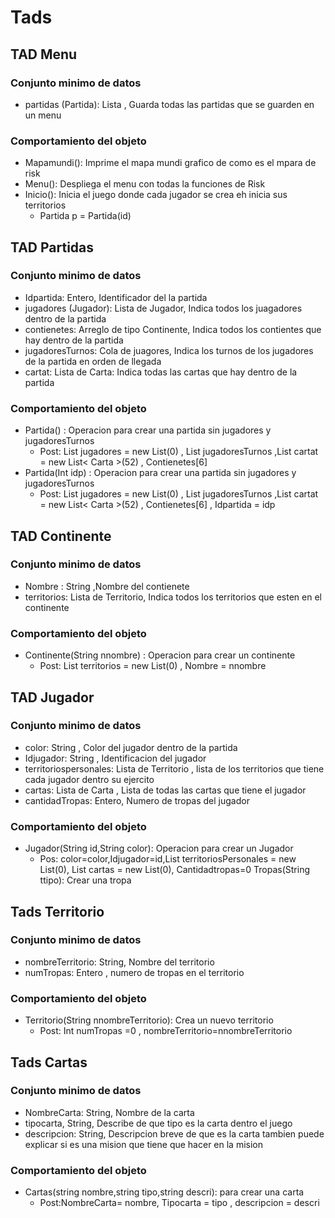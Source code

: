 # Tads

## TAD Menu
### Conjunto minimo de datos
- partidas (Partida): Lista <Partida>, Guarda todas las partidas que se guarden en un menu
### Comportamiento del objeto
- Mapamundi(): Imprime el mapa mundi grafico de como es el mpara de risk
- Menu(): Despliega el menu con todas la funciones de Risk
- Inicio(): Inicia el juego donde cada jugador se crea eh inicia sus territorios
    - Partida p = Partida(id)
  
## TAD Partidas
### Conjunto minimo de datos
- Idpartida: Entero, Identificador del la partida 
- jugadores (Jugador): Lista de Jugador, Indica todos los juagadores dentro de la partida
- contienetes: Arreglo de tipo Continente, Indica todos los contientes que hay dentro de la partida
- jugadoresTurnos: Cola de juagores, Indica los turnos de los jugadores de la partida en orden de llegada
- cartat: Lista de Carta: Indica todas las cartas que hay dentro de la partida
### Comportamiento del objeto
- Partida() : Operacion para crear una partida sin jugadores y jugadoresTurnos 
   - Post:  List<Jugador> jugadores = new List<Jugador>(0) , List<Stack> jugadoresTurnos ,List<Carta> cartat = new List< Carta >(52) , Contienetes[6]
-  Partida(Int idp) : Operacion para crear una partida sin jugadores y jugadoresTurnos 
   - Post:  List<Jugador> jugadores = new List<Jugador>(0) , List<Stack> jugadoresTurnos ,List<Carta> cartat = new List< Carta >(52) , Contienetes[6] , Idpartida = idp
## TAD Continente
### Conjunto minimo de datos
- Nombre : String ,Nombre del contienete
- territorios: Lista de Territorio, Indica todos los territorios que esten en el continente
### Comportamiento del objeto
- Continente(String nnombre) : Operacion para crear un continente
   - Post: List<Territorio> territorios = new List<Territorio>(0) , Nombre = nnombre
## TAD Jugador
### Conjunto minimo de datos
- color: String , Color del jugador dentro de la partida
- Idjugador: String , Identificacion del jugador
- territoriospersonales: Lista de Territorio , lista de los territorios que tiene cada jugador dentro su ejercito
- cartas: Lista de Carta , Lista de todas las cartas que tiene el jugador
- cantidadTropas: Entero, Numero de tropas del jugador
### Comportamiento del objeto
- Jugador(String id,String color): Operacion para crear un Jugador
  - Pos: color=color,Idjugador=id,List<Territorio> territoriosPersonales = new List<Territorio>(0), List<Carta> cartas = new List<Carta>(0), Cantidadtropas=0
Tropas(String ttipo): Crear una tropa 
## Tads Territorio
### Conjunto minimo de datos
- nombreTerritorio: String, Nombre del territorio
- numTropas: Entero , numero de tropas en el territorio
### Comportamiento del objeto
- Territorio(String nnombreTerritorio): Crea un nuevo territorio
    - Post: Int numTropas =0 , nombreTerritorio=nnombreTerritorio
## Tads Cartas
### Conjunto minimo de datos
- NombreCarta: String, Nombre de la carta 
- tipocarta, String, Describe de que tipo es la carta dentro el juego
- descripcion: String, Descripcion breve de que es la carta tambien puede explicar si es una mision que tiene que hacer en la mision 
### Comportamiento del objeto
- Cartas(string nombre,string tipo,string descri): para crear una carta
    - Post:NombreCarta= nombre, Tipocarta = tipo , descripcion = descri

